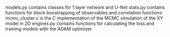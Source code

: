 models.py contains classes for 1 layer network and U-Net
stats.py contains functions for block boostrapping of observables and correlation functions
mcmc_cluster.c is the C implementation of the MCMC simulation of the XY model in 2D
engines.py contains functions for calculating the loss and training models with the ADAM optimizer
